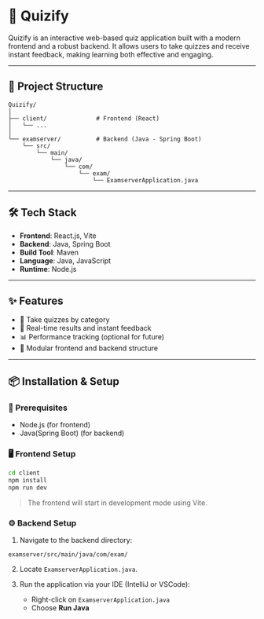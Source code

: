 # 🎯 Quizify

Quizify is an interactive web-based quiz application built with a modern frontend and a robust backend. It allows users to take quizzes and receive instant feedback, making learning both effective and engaging.

---

## 🚀 Project Structure

```
Quizify/
│
├── client/              # Frontend (React)
│   └── ...              
│
└── examserver/          # Backend (Java - Spring Boot)
    └── src/
        └── main/
            └── java/
                └── com/
                    └── exam/
                        └── ExamserverApplication.java
```

---

## 🛠️ Tech Stack

- **Frontend**: React.js, Vite
- **Backend**: Java, Spring Boot
- **Build Tool**: Maven
- **Language**: Java, JavaScript
- **Runtime**: Node.js

---

## ✨ Features

- 🧠 Take quizzes by category
- 🔄 Real-time results and instant feedback
- 📊 Performance tracking (optional for future)
- 🧩 Modular frontend and backend structure

---

## 📦 Installation & Setup

### 🔧 Prerequisites

- Node.js (for frontend)
- Java(Spring Boot) (for backend)

### 🖥️ Frontend Setup

```bash
cd client
npm install
npm run dev
```

> The frontend will start in development mode using Vite.

### ⚙️ Backend Setup

1. Navigate to the backend directory:

```
examserver/src/main/java/com/exam/
```

2. Locate `ExamserverApplication.java`.

3. Run the application via your IDE (IntelliJ or VSCode):
   - Right-click on `ExamserverApplication.java`
   - Choose **Run Java**

